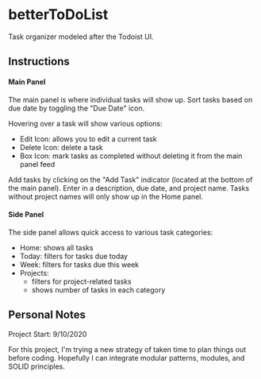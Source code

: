 # betterToDoList
Task organizer modeled after the Todoist UI. 

## Instructions
#### Main Panel
The main panel is where individual tasks will show up. Sort tasks based on due date by toggling the "Due Date" icon.

Hovering over a task will show various options:
* Edit Icon: allows you to edit a current task
* Delete Icon: delete a task
* Box Icon: mark tasks as completed without deleting it from the main panel feed 

Add tasks by clicking on the "Add Task" indicator (located at the bottom of the main panel). Enter in a description, due date, and project name. Tasks without project names will only show up in the Home panel.  

#### Side Panel
The side panel allows quick access to various task categories:
* Home: shows all tasks
* Today: filters for tasks due today
* Week: filters for tasks due this week
* Projects: 
  * filters for project-related tasks
  * shows number of tasks in each category 



## Personal Notes
Project Start: 9/10/2020

For this project, I'm trying a new strategy of taken time to plan things out before coding. Hopefully I can integrate modular patterns, modules, and SOLID principles. 